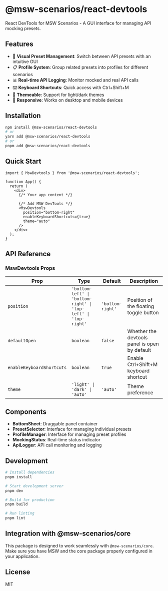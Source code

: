# @msw-scenarios/react-devtools

React DevTools for MSW Scenarios - A GUI interface for managing API mocking presets.

## Features

- 🎯 **Visual Preset Management**: Switch between API presets with an intuitive GUI
- 📋 **Profile System**: Group related presets into profiles for different scenarios
- 📊 **Real-time API Logging**: Monitor mocked and real API calls
- ⌨️ **Keyboard Shortcuts**: Quick access with Ctrl+Shift+M
- 🎨 **Themeable**: Support for light/dark themes
- 📱 **Responsive**: Works on desktop and mobile devices

## Installation

```bash
npm install @msw-scenarios/react-devtools
# or
yarn add @msw-scenarios/react-devtools
# or
pnpm add @msw-scenarios/react-devtools
```

## Quick Start

```tsx
import { MswDevtools } from '@msw-scenarios/react-devtools';

function App() {
  return (
    <div>
      {/* Your app content */}

      {/* Add MSW DevTools */}
      <MswDevtools
        position="bottom-right"
        enableKeyboardShortcuts={true}
        theme="auto"
      />
    </div>
  );
}
```

## API Reference

### MswDevtools Props

| Prop                      | Type                                                           | Default          | Description                                   |
| ------------------------- | -------------------------------------------------------------- | ---------------- | --------------------------------------------- |
| `position`                | `'bottom-left' \| 'bottom-right' \| 'top-left' \| 'top-right'` | `'bottom-right'` | Position of the floating toggle button        |
| `defaultOpen`             | `boolean`                                                      | `false`          | Whether the devtools panel is open by default |
| `enableKeyboardShortcuts` | `boolean`                                                      | `true`           | Enable Ctrl+Shift+M keyboard shortcut         |
| `theme`                   | `'light' \| 'dark' \| 'auto'`                                  | `'auto'`         | Theme preference                              |

## Components

- **BottomSheet**: Draggable panel container
- **PresetSelector**: Interface for managing individual presets
- **ProfileManager**: Interface for managing preset profiles
- **MockingStatus**: Real-time status indicator
- **ApiLogger**: API call monitoring and logging

## Development

```bash
# Install dependencies
pnpm install

# Start development server
pnpm dev

# Build for production
pnpm build

# Run linting
pnpm lint
```

## Integration with @msw-scenarios/core

This package is designed to work seamlessly with `@msw-scenarios/core`. Make sure you have MSW and the core package properly configured in your application.

## License

MIT
